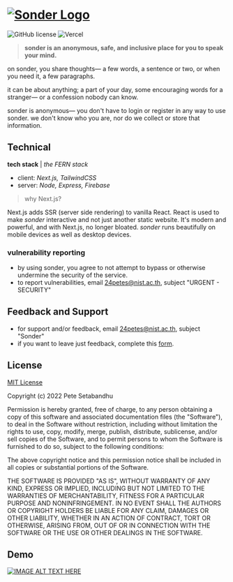 # [![Sonder Logo](https://i.imgur.com/PlDYUR7.png)](https://sonder.page/)

![GitHub license](https://img.shields.io/badge/license-MIT-blue.svg) ![Vercel](https://vercelbadge.vercel.app/api/peteseta/sonder)

> **sonder is an anonymous, safe, and inclusive place for you to speak your mind.**

on sonder, you share thoughts— a few words, a sentence or two, or when you need it, a few paragraphs.

it can be about anything; a part of your day, some encouraging words for a stranger— or a confession nobody can know.

sonder is anonymous— you don't have to login or register in any way to use sonder. we don't know who you are, nor do we collect or store that information.

## Technical

**tech stack** | _the FERN stack_

- client: _Next.js, TailwindCSS_
- server: _Node, Express, Firebase_

> why Next.js?

Next.js adds SSR (server side rendering) to vanilla React. React is used to make _sonder_ interactive and not just another static website. It's modern and powerful, and with Next.js, no longer bloated. _sonder_ runs beautifully on mobile devices as well as desktop devices.

### vulnerability reporting

- by using sonder, you agree to not attempt to bypass or otherwise undermine the security of the service.
- to report vulnerabilities, email 24petes@nist.ac.th, subject "URGENT - SECURITY"

## Feedback and Support

- for support and/or feedback, email 24petes@nist.ac.th, subject "Sonder"
- if you want to leave just feedback, complete this [form](https://docs.google.com/forms/d/1b0VenD2aP6izzW5e9boOuBPmM4KXsi3ayRiRYWFQgWE/edit?usp=sharing).

## License

[MIT License](https://choosealicense.com/licenses/mit/)

Copyright (c) 2022 Pete Setabandhu

Permission is hereby granted, free of charge, to any person obtaining a copy
of this software and associated documentation files (the "Software"), to deal
in the Software without restriction, including without limitation the rights
to use, copy, modify, merge, publish, distribute, sublicense, and/or sell
copies of the Software, and to permit persons to whom the Software is
furnished to do so, subject to the following conditions:

The above copyright notice and this permission notice shall be included in all
copies or substantial portions of the Software.

THE SOFTWARE IS PROVIDED "AS IS", WITHOUT WARRANTY OF ANY KIND, EXPRESS OR
IMPLIED, INCLUDING BUT NOT LIMITED TO THE WARRANTIES OF MERCHANTABILITY,
FITNESS FOR A PARTICULAR PURPOSE AND NONINFRINGEMENT. IN NO EVENT SHALL THE
AUTHORS OR COPYRIGHT HOLDERS BE LIABLE FOR ANY CLAIM, DAMAGES OR OTHER
LIABILITY, WHETHER IN AN ACTION OF CONTRACT, TORT OR OTHERWISE, ARISING FROM,
OUT OF OR IN CONNECTION WITH THE SOFTWARE OR THE USE OR OTHER DEALINGS IN THE
SOFTWARE.

## Demo

[![IMAGE ALT TEXT HERE](https://img.youtube.com/vi/Tj5l8-4hS9I/0.jpg)](https://www.youtube.com/watch?v=Tj5l8-4hS9I)
